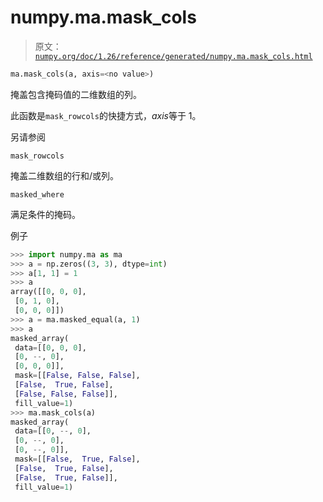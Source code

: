 # numpy.ma.mask_cols

> 原文：[`numpy.org/doc/1.26/reference/generated/numpy.ma.mask_cols.html`](https://numpy.org/doc/1.26/reference/generated/numpy.ma.mask_cols.html)

```py
ma.mask_cols(a, axis=<no value>)
```

掩盖包含掩码值的二维数组的列。

此函数是`mask_rowcols`的快捷方式，*axis*等于 1。

另请参阅

`mask_rowcols`

掩盖二维数组的行和/或列。

`masked_where`

满足条件的掩码。

例子

```py
>>> import numpy.ma as ma
>>> a = np.zeros((3, 3), dtype=int)
>>> a[1, 1] = 1
>>> a
array([[0, 0, 0],
 [0, 1, 0],
 [0, 0, 0]])
>>> a = ma.masked_equal(a, 1)
>>> a
masked_array(
 data=[[0, 0, 0],
 [0, --, 0],
 [0, 0, 0]],
 mask=[[False, False, False],
 [False,  True, False],
 [False, False, False]],
 fill_value=1)
>>> ma.mask_cols(a)
masked_array(
 data=[[0, --, 0],
 [0, --, 0],
 [0, --, 0]],
 mask=[[False,  True, False],
 [False,  True, False],
 [False,  True, False]],
 fill_value=1) 
```
